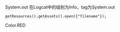 System.out 在Logcat中的级别为Info，tag为System.out

`getResources().getAssets().open({"filename"});`

Color.RED